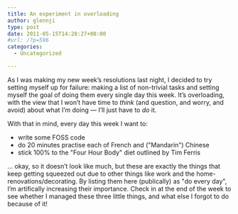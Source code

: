```yaml
---
title: An experiment in overloading
author: glennji
type: post
date: 2011-05-15T14:28:27+00:00
#url: /?p=596
categories:
  - Uncategorized

---
```

As I was making my new week&#8217;s resolutions last night, I decided to try setting myself up for failure: making a list of non-trivial tasks and setting myself the goal of doing them every single day this week. It&#8217;s overloading, with the view that I won&#8217;t have time to _think_ (and question, and worry, and avoid) about what I&#8217;m doing &#8212; I&#8217;ll just have to _do_ it.

With that in mind, every day this week I want to:

  * write some FOSS code
  * do 20 minutes practise each of French and ("Mandarin") Chinese
  * stick 100% to the "Four Hour Body" diet outlined by Tim Ferris

&#8230; okay, so it doesn&#8217;t look like much, but these are exactly the things that keep getting squeezed out due to other things like work and the home-renovations/decorating. By listing them here (publically) as "do every day", I&#8217;m artifically increasing their importance. Check in at the end of the week to see whether I managed these three little things, and what else I forgot to do because of it!
